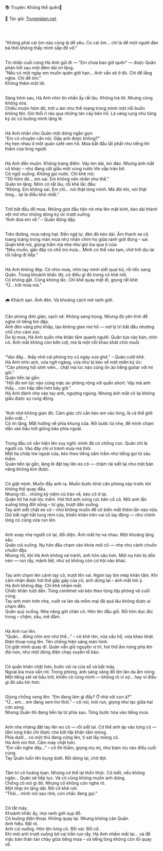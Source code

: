📚 Truyện: Không thể quên🔞 
<br>
<p>📖 Tác giả: <a href="https://truyendam.net" target="_blank" title="Truyện sex người lớn, truyện 18+ tại Truyendam.net">Truyendam.net</a></p>
<br></br>

"Không phải cái ôm nào cũng là để yêu. Có cái ôm... chỉ là để một người đàn bà thôi không thấy mình sắp đổ vỡ."<br></br>

Tin nhắn cuối cùng Hà Anh gửi đi — “Em chưa bao giờ quên” — được Quân phản hồi sau một đêm dài im lặng.<br>
“Nếu có một ngày em muốn quên giới hạn... Anh vẫn sẽ ở đó. Chỉ để lắng nghe. Chỉ để ôm.”<br>
Không thêm một lời.<br></br>

Sáng hôm sau, Hà Anh nhìn tin nhắn ấy rất lâu. Không trả lời. Nhưng cũng không xóa.<br>
Chiều muộn hôm đó, trời u ám như thể mang trong mình một nỗi buồn không tên. Gió thổi rì rào qua những tán cây bên hồ. Lá vàng rụng như từng ký ức cũ buông mình lặng lẽ.<br></br>

Hà Anh nhắn cho Quân một dòng ngắn gọn:<br>
“Em có chuyện cần nói. Gặp anh được không?”<br>
Họ hẹn nhau ở một quán café ven hồ. Mưa bắt đầu lất phất như tiếng thì thầm của lòng người.<br></br>

Hà Anh đến muộn. Không trang điểm. Váy len dài, kín đáo. Nhưng ánh mắt cô khác – như đang cất giấu một vùng nước lớn sắp tràn bờ.<br>
Cô ngồi xuống. Không gọi nước. Chỉ khẽ nói:<br>
“Tối hôm đó... em sai. Em không nên nhắn như thế.”<br>
Quân im lặng. Nhìn cô rất lâu, rồi khẽ lắc đầu:<br>
“Không. Em không sai. Em chỉ… nói thật lòng mình. Mà đôi khi, nói thật lòng… lại là điều khó nhất.”<br></br>

Trời bắt đầu đổ mưa. Những giọt đầu tiên rơi nhẹ lên mặt kính, kéo dài thành vệt mờ như những dòng ký ức trượt xuống.<br>
“Anh đưa em về.” – Quân đứng dậy.<br></br>

Trên đường, mưa nặng hạt. Đến ngã tư, đèn đỏ kéo dài. Âm thanh xe cộ loang loáng trong màn mưa như nhấn chìm họ giữa ranh giới đúng – sai.<br>
Quân khẽ nói, giọng trầm mà nhẹ như gió lùa qua ô cửa:<br>
“Nếu muốn, gần đây có chỗ trú mưa… Mình có thể vào tạm, chờ trời dịu lại rồi hẵng đi tiếp.”<br></br>

Hà Anh không đáp. Cô nhìn mưa, nhìn tay mình siết quai túi, rồi liếc sang Quân. Trong khoảnh khắc đó, có điều gì đó trong cô khẽ nứt.<br>
Cô không gật. Cũng không lắc. Chỉ khẽ quay mặt đi, giọng rất khẽ:<br>
“Ừ... trời mưa mà.”<br></br>

🌧️ Khách sạn. Ánh đèn. Và khoảng cách mờ ranh giới.<br></br>

Căn phòng đơn giản, sạch sẽ. Không sang trọng. Nhưng đủ yên tĩnh để nghe rõ tiếng tim đập.<br>
Ánh đèn vàng phủ khắp, tạo không gian mơ hồ — nơi lý trí bắt đầu nhường chỗ cho cảm xúc.<br>
Do bị mưa, Hà Anh quấn nhẹ khăn tắm quanh người. Quân tựa vào bàn, nhìn cô. Ánh mắt không còn bỡn cợt, mà là một nỗi khao khát chín muồi.<br></br>

“Vào đây… thấy nhớ cái phòng trọ cũ ngày xưa ghê.” – Quân cười khẽ.<br>
Hà Anh nhìn anh, vừa ngỡ ngàng, vừa như bị kéo về một miền ký ức:<br>
“Căn phòng hồi sinh viên… chật mà lúc nào cũng ồn ào tiếng guitar với mì gói.”<br>
Quân tiến lại gần:<br>
“Hồi đó em lúc nào cũng mặc áo phông rộng với quần short. Vậy mà anh thấy… còn hấp dẫn hơn bây giờ.”<br>
Hà Anh đánh nhẹ vào tay anh, ngượng ngùng. Nhưng ánh mắt cô lại không giấu được sự rung động.<br></br>

“Anh nhớ không gian đó. Cảm giác chỉ cần kéo em vào lòng, là cả thế giới biến mất…”<br>
Cô im lặng. Mắt hướng về phía khung cửa. Rồi bước lùi nhẹ, để mình chạm dần vào bầu trời giông bão phía ngoài.<br></br>

Trong đầu cô vẫn hiện lên suy nghĩ: mình đã có chồng con. Quân chỉ là người cũ. Vào đây chỉ vì tránh mưa mà thôi.<br>
Một tia chớp lóe ngoài cửa, kéo theo tiếng sấm trầm như tiếng gọi từ sâu thẳm.<br>
Quân tiến lại gần, lặng lẽ đặt tay lên eo cô — chậm rãi siết lại như một bản năng không kìm được.<br></br>

Cô giật mình. Muốn đẩy anh ra. Muốn bước khỏi căn phòng này trước khi không thể quay đầu.<br>
Nhưng rồi… những kỷ niệm cũ tràn về, kéo cô ở lại.<br>
Quân hít hà mái tóc mềm. Hơi thở anh nóng rực bên cổ cô. Môi anh lần xuống từng đốt sống – từ gáy, trượt dần xuống.<br>
Tay anh siết chặt eo cô – như không muốn để cô biến mất thêm lần nào nữa.<br>
Gió bất ngờ hắt tung rèm cửa, khiến khăn trên vai cô lay động — như chính lòng cô cũng vừa run lên.<br></br>

Anh xoay nhẹ người cô lại, đối diện. Ánh mắt họ va nhau. Một khoảng lặng sâu.<br>
Quân cúi xuống. Nụ hôn đầu chạm vào khóe môi cô — nhẹ như cánh chuồn chuồn đậu.<br>
Nhưng rồi, khi Hà Anh không né tránh, anh hôn sâu hơn. Một nụ hôn bị dồn nén — run rẩy, mãnh liệt, như sợ không còn cơ hội nào khác.<br></br>

Tay anh chạm lên cánh tay cô, trượt lên vai. Ngón tay tìm mép khăn tắm. Khi cảm nhận được hơi thở gấp gáp của cô, anh dừng lại – ánh mắt hỏi ý.<br>
Hà Anh không đáp. Chỉ khẽ nhắm mắt.<br>
Chiếc khăn tuột dần. Từng centimet vải kéo theo từng lớp phòng vệ cuối cùng.<br>
Tay anh mơn trớn nhẹ, vuốt ve làn da mềm mại đã quá lâu không được ai chạm đến.<br>
Quân quỳ xuống. Nhẹ nâng gót chân cô. Hôn lên đầu gối. Rồi hôn dọc đùi trong – chậm, sâu, mê đắm.<br></br>

Hà Anh run lên.<br>
“Quân… đừng nhìn em như thế…” – cô khẽ rên, vừa xấu hổ, vừa khao khát.<br>
Điện thoại rung lên. Tên chồng hiện sáng màn hình.<br>
Cô giật mình quay đi. Quân vẫn giữ nguyên vị trí, hơi thở ấm nóng phả lên đùi non, như một dòng điện chạy xuyên tế bào.<br></br>

Cô quấn khăn chặt hơn, bước vội ra cửa sổ và bắt máy.<br>
Ngoài kia mưa vẫn rơi. Trong phòng, ánh sáng vàng đổ lên làn da ẩm nóng.<br>
Một tiếng sét xé bầu trời, khiến cô rùng mình — không rõ vì sợ… hay vì điều gì đó sâu kín hơn.<br></br>

Giọng chồng vang lên: “Em đang làm gì đấy? Ở nhà với con à?”<br>
“Ừ... em… em đang xem tivi thôi.” – cô nói, môi run, giọng như lạc giữa hai cơn sóng.<br>
Nhưng Quân thì đang tiến lại từ phía sau. Từng bước hòa vào tiếng mưa.<br></br>

Anh nhẹ nhàng đặt tay lên eo cô — rồi siết lại. Cơ thể anh áp vào lưng cô — tấm lưng trần chỉ được che bởi lớp khăn tắm mỏng.<br>
Phía dưới… có một thứ đang cứng lên, tì sát lấy mông cô.<br>
Hà Anh nín thở. Cầm máy chặt hơn.<br>
“Em vẫn nghe đây…” – cô thì thầm, giọng mụ mị, như bám víu vào điều cuối cùng.<br>
Tay Quân luồn lên bụng dưới. Rồi dừng lại, chờ đợi.<br></br>

Tâm trí cô hoảng loạn. Nhưng cơ thể lại thổn thức. Cô biết, nếu không ngăn… Quân sẽ tiếp tục. Và cô cũng không muốn anh dừng.<br>
Chồng cô nói gì đó. Nhưng cô không còn nghe rõ.<br>
Một nhịp im lặng dài. Rồi cô khẽ nói:<br>
“Thôi… mình nói sau nhé, con chắc đang gọi.”<br></br>

Cô tắt máy.<br>
Khoảnh khắc ấy, mọi ranh giới sụp đổ.<br>
Cô buông điện thoại. Không quay lại. Nhưng không cản Quân.<br>
Anh hiểu. Rất rõ.<br>
Anh cúi xuống. Hôn lên lưng cô. Rồi vai. Rồi cổ.<br>
Khi môi anh trượt xuống bờ vai trần run rẩy, Hà Anh nhắm mắt lại… và để mặc bản thân tan chảy giữa tiếng mưa – và tiếng lòng không còn lối quay về.<br>
<!-- truyện sex vợ bạn, vợ bạn ngon quá, hiếp dâm vợ bạn tại nhà, bạn chồng đụ vợ, truyện sex sinh viên, truyện sex xóm trọ,truyện sex hiếp dâm,truyện 18+,Truyện sex người lớn, Truyendam.net -->